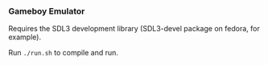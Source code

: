 ### Gameboy Emulator

Requires the SDL3 development library (SDL3-devel package on fedora, for example).  
  
Run ```./run.sh``` to compile and run.
